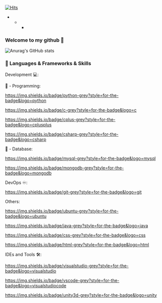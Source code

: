 [![Hits](https://hits.seeyoufarm.com/api/count/incr/badge.svg?url=https%3A%2F%2Fgithub.com%2Fakillness%2Fhit-counter&count_bg=%23E81233&title_bg=%23555555&icon=happycow.svg&icon_color=%23E7E7E7&title=hits&edge_flat=false)](https://hits.seeyoufarm.com)

+ + +
 
### Welcome to my github 👋

![Anurag's GitHub stats](https://github-readme-stats.vercel.app/api?username=akillness&show_icons=true&theme=transparent)


### 🔨 Languages & Frameworks & Skills

Development 💻:

🙈 - Programming:

https://img.shields.io/badge/python-grey?style=for-the-badge&logo=python 

https://img.shields.io/badge/c-grey?style=for-the-badge&logo=c 

https://img.shields.io/badge/cplus-grey?style=for-the-badge&logo=cplusplus 

https://img.shields.io/badge/csharp-grey?style=for-the-badge&logo=csharp  

🙊 - Database:


https://img.shields.io/badge/mysql-grey?style=for-the-badge&logo=mysql 

https://img.shields.io/badge/mongodb-grey?style=for-the-badge&logo=mongodb

DevOps ♾️:


https://img.shields.io/badge/git-grey?style=for-the-badge&logo=git


Others:


https://img.shields.io/badge/ubuntu-grey?style=for-the-badge&logo=ubuntu 

https://img.shields.io/badge/java-grey?style=for-the-badge&logo=java 

https://img.shields.io/badge/css-grey?style=for-the-badge&logo=css

https://img.shields.io/badge/html-grey?style=for-the-badge&logo=html 

IDEs and Tools 🛠:


https://img.shields.io/badge/visualstudio-grey?style=for-the-badge&logo=visualstudio 

https://img.shields.io/badge/vscode-grey?style=for-the-badge&logo=visualstudiocode 

https://img.shields.io/badge/unity3d-grey?style=for-the-badge&logo=unity 




<!--
**akillness/akillness** is a ✨ _special_ ✨ repository because its `README.md` (this file) appears on your GitHub profile.

Here are some ideas to get you started:

- 🔭 I’m currently working on ...
- 🌱 I’m currently learning ...
- 👯 I’m looking to collaborate on ...
- 🤔 I’m looking for help with ...
- 💬 Ask me about ...
- 📫 How to reach me: ...
- 😄 Pronouns: ...
- ⚡ Fun fact: ...
-->
